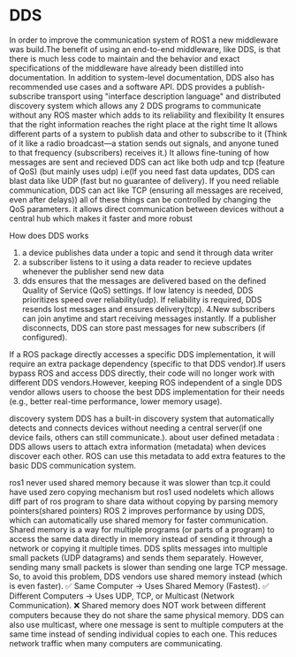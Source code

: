 # DDS
In order to improve the communication system of ROS1 a new middleware was build.The benefit of using an end-to-end middleware, like DDS, is that there is much less code to maintain and the behavior and exact specifications of the middleware have already been distilled into documentation. In addition to system-level documentation, DDS also has recommended use cases and a software API. 
DDS provides a publish-subscribe transport using "interface description language" and distributed discovery system which allows any 2 DDS programs to communicate without any ROS master which adds to its reliability and flexibility 
It ensures that the right information reaches the right place at the right time
It allows different parts of a system to publish data and other to subscribe to it (Think of it like a radio broadcast—a station sends out signals, and anyone tuned to that frequency (subscribers) receives it.)
It allows fine-tuning of how messages are sent and recieved 
DDS can act like both udp and tcp (feature of QoS) (but mainly uses udp) i.e(If you need fast data updates, DDS can blast data like UDP (fast but no guarantee of delivery). If you need reliable communication, DDS can act like TCP (ensuring all messages are received, even after delays))  all of these things can be controlled by changing the QoS parameters.
it allows direct communication between devices without a central hub which makes it faster and more robust

How does DDS works
1. a device publishes data under a topic and send it through data writer
2. a subscriber listens to it using a data reader to recieve updates whenever the publisher send new data
3. dds ensures that the messages are delivered based on the defined Quality of Service (QoS) settings.
If low latency is needed, DDS prioritizes speed over reliability(udp).
If reliability is required, DDS resends lost messages and ensures delivery(tcp).
4.New subscribers can join anytime and start receiving messages instantly.
If a publisher disconnects, DDS can store past messages for new subscribers (if configured).

If a ROS package directly accesses a specific DDS implementation, it will require an extra package dependency (specific to that DDS vendor).If users bypass ROS and access DDS directly, their code will no longer work with different DDS vendors.However, keeping ROS independent of a single DDS vendor allows users to choose the best DDS implementation for their needs (e.g., better real-time performance, lower memory usage).

discovery system
DDS has a built-in discovery system that automatically detects and connects devices without needing a central server(if one device fails, others can still communicate.).
about user defined metadata :
      DDS allows users to attach extra information (metadata) when devices discover each other.
      ROS can use this metadata to add extra features to the basic DDS communication system.

ros1 never used shared memory because it was slower than tcp.it could have used zero copying mechanism but ros1 used nodelets which allows diff part of ros program to share data without copying by parsing memory pointers(shared pointers)
ROS 2 improves performance by using DDS, which can automatically use shared memory for faster communication.
Shared memory is a way for multiple programs (or parts of a program) to access the same data directly in memory instead of sending it through a network or copying it multiple times.
DDS splits messages into multiple small packets (UDP datagrams) and sends them separately.
However, sending many small packets is slower than sending one large TCP message.
So, to avoid this problem, DDS vendors use shared memory instead (which is even faster).
✅ Same Computer → Uses Shared Memory (Fastest).
✅ Different Computers → Uses UDP, TCP, or Multicast (Network Communication).
❌ Shared memory does NOT work between different computers because they do not share the same physical memory.
DDS can also use multicast, where one message is sent to multiple computers at the same time instead of sending individual copies to each one.
This reduces network traffic when many computers are communicating.


